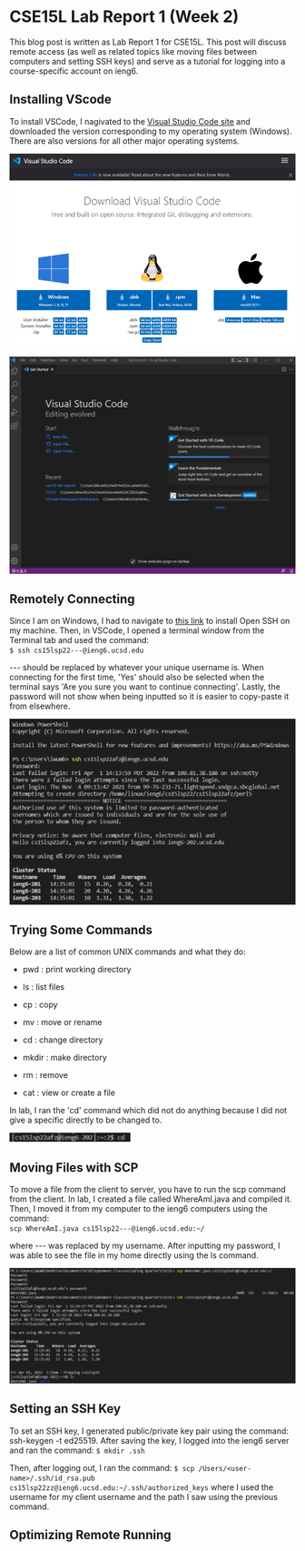 # CSE15L Lab Report 1 (Week 2)

This blog post is written as Lab Report 1 for CSE15L. This post will discuss remote access (as well as related topics like moving files between computers and setting SSH keys) and serve as a tutorial for logging into a course-specific account on ieng6. 

## Installing VScode
To install VSCode, I nagivated to the [Visual Studio Code site](https://code.visualstudio.com/download) and downloaded the version corresponding to my operating system (Windows). There are also versions for all other major operating systems.

![VSCode Download Page](images\VSCode_Download.png)

![VSCode Home Page](images\VSCode_Home_Page.png)

## Remotely Connecting
Since I am on Windows, I had to navigate to [this link](https://docs.microsoft.com/en-us/windows-server/administration/openssh/openssh_install_firstuse) to install Open SSH on my machine. Then, in VSCode, I opened a terminal window from the Terminal tab and used the command:
<br>
`$ ssh cs15lsp22---@ieng6.ucsd.edu`

--- should be replaced by whatever your unique username is. When connecting for the first time, 'Yes' should also be selected when the terminal says 'Are you sure you want to continue connecting'. Lastly, the password will not show when being inputted so it is easier to copy-paste it from elsewhere.

![SSH Command and Login](images\SSH.png)

## Trying Some Commands
Below are a list of common UNIX commands and what they do:
* pwd : print working directory
* ls : list files

* cp : copy
* mv : move or rename
* cd : change directory
* mkdir : make directory
* rm : remove
* cat : view or create a file

In lab, I ran the 'cd' command which did not do anything because I did not give a specific directly to be changed to.

![cd](images\cd.png)

## Moving Files with SCP
To move a file from the client to server, you have to run the scp command from the client. In lab, I created a file called WhereAmI.java and compiled it. Then, I moved it from my computer to the ieng6 computers using the command:
<br>
`scp WhereAmI.java cs15lsp22---@ieng6.ucsd.edu:~/`

where --- was replaced by my username. After inputting my password, I was able to see the file in my home directly using the ls command.

![SCP](images\SCP.png)

## Setting an SSH Key
To set an SSH key, I generated public/private key pair using the command:
ssh-keygen -t ed25519. After saving the key, I logged into the ieng6 server and ran the command: `$ mkdir .ssh`

Then, after logging out, I ran the command: `$ scp /Users/<user-name>/.ssh/id_rsa.pub cs15lsp22zz@ieng6.ucsd.edu:~/.ssh/authorized_keys` where I used the username for my client username and the path I saw using the previous command. 


## Optimizing Remote Running
